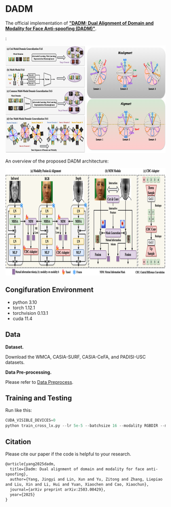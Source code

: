# DADM
The official implementation of [**"DADM: Dual Alignment of Domain and Modality for Face Anti-spoofing (DADM)"**](https://arxiv.org/abs/2503.00429).

:
<div align=center>
<img src="https://github.com/yjyddq/DADM/blob/main/assets/Motivation.png" width="768" height="336" />
</div>

An overview of the proposed DADM architecture:

<div align=center>
<img src="https://github.com/yjyddq/DADM/blob/main/assets/Architecture.png" width="892" height="336" />
</div>

## Congifuration Environment
- python 3.10 
- torch 1.12.1 
- torchvision 0.13.1
- cuda 11.4

## Data

**Dataset.** 

Download the WMCA, CASIA-SURF, CASIA-CeFA, and PADISI-USC datasets.

**Data Pre-processing.** 

Please refer to [Data Preprocess](https://github.com/yjyddq/DADM/blob/main/data_preprocess). 


## Training and Testing

Run like this:
```python
CUDA_VISIBLE_DEVICES=0 
python train_cross_lx.py --lr 5e-5 --batchsize 16 --modality RGBDIR --model dadm --train SURF CeFA USC --test WMCA
```

## Citation
Please cite our paper if the code is helpful to your research.
```
@article{yang2025dadm,
  title={Dadm: Dual alignment of domain and modality for face anti-spoofing},
  author={Yang, Jingyi and Lin, Xun and Yu, Zitong and Zhang, Liepiao and Liu, Xin and Li, Hui and Yuan, Xiaochen and Cao, Xiaochun},
  journal={arXiv preprint arXiv:2503.00429},
  year={2025}
}
```